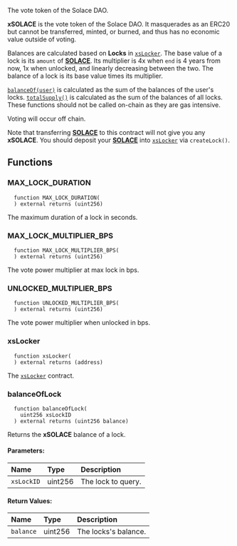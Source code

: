 The vote token of the Solace DAO.

**xSOLACE** is the vote token of the Solace DAO. It masquerades as an ERC20 but cannot be transferred, minted, or burned, and thus has no economic value outside of voting.

Balances are calculated based on **Locks** in [`xsLocker`](./../../staking/xsLocker). The base value of a lock is its `amount` of [**SOLACE**](./../../SOLACE). Its multiplier is 4x when `end` is 4 years from now, 1x when unlocked, and linearly decreasing between the two. The balance of a lock is its base value times its multiplier.

[`balanceOf(user)`](#balanceof) is calculated as the sum of the balances of the user's locks. [`totalSupply()`](#totalsupply) is calculated as the sum of the balances of all locks. These functions should not be called on-chain as they are gas intensive.

Voting will occur off chain.

Note that transferring [**SOLACE**](./../../SOLACE) to this contract will not give you any **xSOLACE**. You should deposit your [**SOLACE**](./../../SOLACE) into [`xsLocker`](./../../staking/xsLocker) via `createLock()`.


## Functions
### MAX_LOCK_DURATION
```solidity
  function MAX_LOCK_DURATION(
  ) external returns (uint256)
```
The maximum duration of a lock in seconds.



### MAX_LOCK_MULTIPLIER_BPS
```solidity
  function MAX_LOCK_MULTIPLIER_BPS(
  ) external returns (uint256)
```
The vote power multiplier at max lock in bps.



### UNLOCKED_MULTIPLIER_BPS
```solidity
  function UNLOCKED_MULTIPLIER_BPS(
  ) external returns (uint256)
```
The vote power multiplier when unlocked in bps.



### xsLocker
```solidity
  function xsLocker(
  ) external returns (address)
```
The [`xsLocker`](./../../staking/xsLocker) contract.



### balanceOfLock
```solidity
  function balanceOfLock(
    uint256 xsLockID
  ) external returns (uint256 balance)
```
Returns the **xSOLACE** balance of a lock.


#### Parameters:
| Name | Type | Description                                                          |
| :--- | :--- | :------------------------------------------------------------------- |
|`xsLockID` | uint256 | The lock to query.

#### Return Values:
| Name                           | Type          | Description                                                                  |
| :----------------------------- | :------------ | :--------------------------------------------------------------------------- |
|`balance`| uint256 | The locks's balance.
